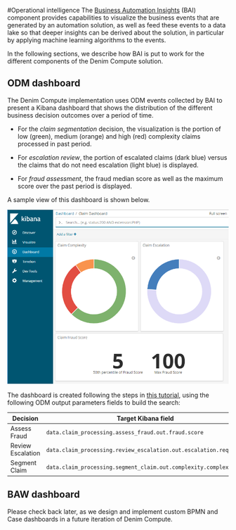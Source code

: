 #Operational intelligence
The [Business Automation Insights](https://www.ibm.com/support/knowledgecenter/SSYHZ8_18.0.x/com.ibm.dba.bai/topics/con_bai_intro.html) (BAI) component provides capabilities to visualize the business events that are generated by an automation solution, as well as feed these events to a data lake so that deeper insights can be derived about the solution, in particular by applying machine learning algorithms to the events.

In the following sections, we describe how BAI is put to work for the different components of the Denim Compute solution.

## ODM dashboard
The Denim Compute implementation uses ODM events collected by BAI to present a Kibana dashboard that shows the distribution of the different business decision outcomes over a period of time.

- For the *claim segmentation* decision, the visualization is the portion of low (green), medium (orange) and high (red) complexity claims processed in past period.

- For *escalation review*, the portion of escalated claims (dark blue) versus the claims that do not need escalation (light blue) is displayed.

- For *fraud assessment*, the fraud median score as well as the maximum score over the past period is displayed.

A sample view of this dashboard is shown below.

![](images/odm-bai-dashboard.png)

The dashboard is created following the steps in [this tutorial]( https://github.com/ODMDev/decisions-bai-gettingstarted/blob/master/gs_topics/tut_bai_gs_custom_lsn.md), using the following ODM output parameters fields to build the search:

| Decision | Target Kibana field | BOM attribute |
| -------- | ------------------- | ------------- |
| Assess Fraud | `data.claim_processing.assess_fraud.out.fraud.score` | `FraudAssessment.score` |
| Review Escalation | `data.claim_processing.review_escalation.out.escalation.required` | `EscalationAssessment.required` |
| Segment Claim | `data.claim_processing.segment_claim.out.complexity.complexity` | `ComplexityAssessment.complexity` |

## BAW dashboard
Please check back later, as we design and implement custom BPMN and Case dashboards in a future iteration of Denim Compute. 